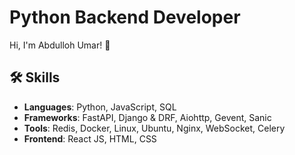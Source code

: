# Python Backend Developer

Hi, I'm Abdulloh Umar! 👋

## 🛠️ Skills

- **Languages**: Python, JavaScript, SQL
- **Frameworks**: FastAPI, Django & DRF, Aiohttp, Gevent, Sanic
- **Tools**: Redis, Docker, Linux, Ubuntu, Nginx, WebSocket, Celery
- **Frontend**: React JS, HTML, CSS
